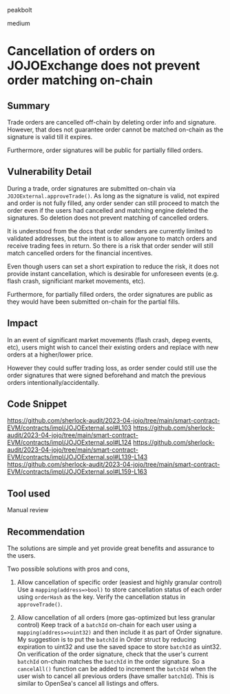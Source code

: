 peakbolt

medium

# Cancellation of orders on JOJOExchange does not prevent order matching on-chain


## Summary

Trade orders are cancelled off-chain by deleting order info and signature. However, that does not guarantee order cannot be matched on-chain as the signature is valid till it expires.

Furthermore, order signatures will be public for partially filled orders.




## Vulnerability Detail

During a trade, order signatures are submitted on-chain via `JOJOExternal.approveTrade()`. As long as the signature is valid, not expired and order is not fully filled, any order sender can still proceed to match the order even if the users had cancelled and matching engine deleted the signatures. So deletion does not prevent matching of cancelled orders.

It is understood from the docs that order senders are currently limited to validated addresses, but the intent is to allow anyone to match orders and receive trading fees in return. So there is a risk that order sender will still match cancelled orders for the financial incentives. 

Even though users can set a short expiration to reduce the risk, it does not provide instant cancellation, which is desirable for unforeseen events (e.g. flash crash, significiant market movements, etc).

Furthermore, for partially filled orders, the order signatures are public as they would have been submitted on-chain for the partial fills.

## Impact

In an event of significant market movements (flash crash, depeg events, etc), users might wish to cancel their existing orders and replace with new orders at a higher/lower price. 

However they could suffer trading loss, as order sender could still use the order signatures that were signed beforehand and match the previous orders intentionally/accidentally.



## Code Snippet
https://github.com/sherlock-audit/2023-04-jojo/tree/main/smart-contract-EVM/contracts/impl/JOJOExternal.sol#L103
https://github.com/sherlock-audit/2023-04-jojo/tree/main/smart-contract-EVM/contracts/impl/JOJOExternal.sol#L124
https://github.com/sherlock-audit/2023-04-jojo/tree/main/smart-contract-EVM/contracts/impl/JOJOExternal.sol#L139-L143
https://github.com/sherlock-audit/2023-04-jojo/tree/main/smart-contract-EVM/contracts/impl/JOJOExternal.sol#L159-L163

## Tool used
Manual review

## Recommendation

The solutions are simple and yet provide great benefits and assurance to the users. 

Two possible solutions with pros and cons,

1. Allow cancellation of specific order (easiest and highly granular control)
 Use a `mapping(address=>bool)` to store cancellation status of each order using `orderHash` as the key. Verify the cancellation status in `approveTrade()`.


2. Allow cancellation of all orders (more gas-optimized but less granular control)
Keep track of a `batchId` on-chain for each user using a `mapping(address=>uint32)` and then include it as part of Order signature. My suggestion is to put the `batchId` in Order struct by reducing expiration to uint32 and use the saved space to store `batchId` as uint32. 
On verification of the order signature, check that the user's current `batchId` on-chain matches the `batchId` in the order signature.
So a `cancelAll()` function can be added to increment the `batchId` when the user wish to cancel all previous orders (have smaller `batchId`). This is similar to OpenSea's cancel all listings and offers.



